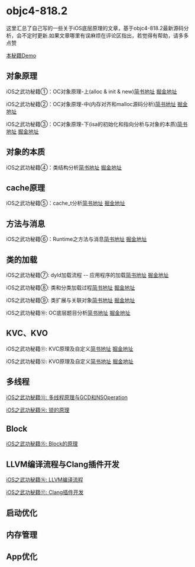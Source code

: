 # objc4-818.2

这里汇总了自己写的一些关于iOS底层原理的文章，基于objc4-818.2最新源码分析，会不定时更新.如果文章哪里有误麻烦在评论区指出，若觉得有帮助，请多多点赞

[本秘籍Demo](https://github.com/Tcj1988/objc4-818.2.git)

## 对象原理

iOS之武功秘籍①：OC对象原理-上(alloc & init & new)[简书地址](https://www.jianshu.com/p/bd52c54f7789) [掘金地址](https://juejin.cn/post/6936174014859575332)

iOS之武功秘籍②：OC对象原理-中(内存对齐和malloc源码分析)[简书地址](https://www.jianshu.com/p/b0d94c70d3d6) [掘金地址](https://juejin.cn/post/6936182867202408485)

iOS之武功秘籍③：OC对象原理-下(isa的初始化和指向分析与对象的本质)[简书地址](https://www.jianshu.com/p/20cc01bd8a2d) [掘金地址](https://juejin.cn/post/6936189827163357198)

## 对象的本质
iOS之武功秘籍④：类结构分析[简书地址](https://www.jianshu.com/p/8b91a3476dd6) [掘金地址](https://juejin.cn/post/6936251321116786718)

## cache原理
iOS之武功秘籍⑤：cache_t分析[简书地址](https://www.jianshu.com/p/90d6eb1354f5) [掘金地址](https://juejin.cn/post/6936444326708936735)

## 方法与消息
iOS之武功秘籍⑥：Runtime之方法与消息[简书地址](https://www.jianshu.com/p/46b3cd1707c4) [掘金地址](https://juejin.cn/post/6936539962275807263)

## 类的加载
iOS之武功秘籍⑦: dyld加载流程 -- 应用程序的加载[简书地址](https://www.jianshu.com/p/fbbf696d3ed7) [掘金地址](https://juejin.cn/post/6936945078543843364)

iOS之武功秘籍⑧: 类和分类加载过程[简书地址](https://www.jianshu.com/p/c5cbc4ae0505) [掘金地址](https://juejin.cn/post/6936978891126865928)

iOS之武功秘籍⑨: 类扩展与关联对象[简书地址](https://www.jianshu.com/p/f14deceaa6e2) [掘金地址](https://juejin.cn/post/6937166713645432845)

iOS之武功秘籍⑩: OC底层题目分析[简书地址](https://www.jianshu.com/p/2221a5ed3be9) [掘金地址](https://juejin.cn/post/6937175243823775758)

## KVC、KVO
iOS之武功秘籍⑪: KVC原理及自定义[简书地址](https://www.jianshu.com/p/5b831e302c05) [掘金地址](https://juejin.cn/post/6937179290983219214)

iOS之武功秘籍⑫: KVO原理及自定义[简书地址](https://www.jianshu.com/p/6274fb9fed76) [掘金地址](https://juejin.cn/post/6937183586256683038)

## 多线程
[iOS之武功秘籍⑬: 多线程原理与GCD和NSOperation](https://www.jianshu.com/p/235cb3faa006)

[iOS之武功秘籍⑭: 锁的原理](https://www.jianshu.com/p/a461c668ec23)

## Block
[iOS之武功秘籍⑮: Block的原理](https://www.jianshu.com/p/35e2400843c8)

## LLVM编译流程与Clang插件开发
[iOS之武功秘籍⑯: LLVM编译流程](https://www.jianshu.com/p/6c83b5f3286f)

[iOS之武功秘籍⑰: Clang插件开发](https://www.jianshu.com/p/b1fc5e519cff)

## 启动优化

## 内存管理

## App优化